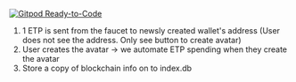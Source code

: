 [![Gitpod Ready-to-Code](https://img.shields.io/badge/Gitpod-Ready--to--Code-blue?logo=gitpod)](https://gitpod.io/#https://github.com/benjamin852/Crypto-Copyright) 

1. 1 ETP is sent from the faucet to newsly created wallet's address (User does not see the address. Only see button to create avatar)
2. User creates the avatar -> we automate ETP spending when they create the avatar
3. Store a copy of blockchain info on to index.db
